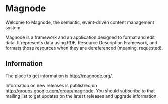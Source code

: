 # Magnode
Welcome to Magnode, the semantic, event-driven content management system.

Magnode is a framework and an application designed to format and edit data. It represents data using RDF, Resource Description Framework, and formats those resources when they are dereferenced (meaning, requested).

## Information
The place to get information is <http://magnode.org/>.

Information on new releases is published on <http://groups.google.com/group/magnode>. You should subscribe to that mailing list to get updates on the latest releases and upgrade information.
